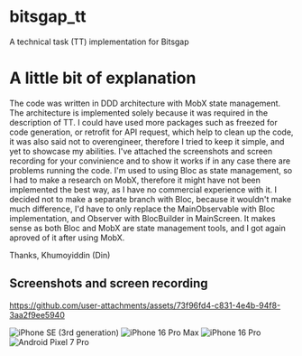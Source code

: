 # bitsgap_tt

A technical task (TT) implementation for Bitsgap

# A little bit of explanation
The code was written in DDD architecture with MobX state management. The architecture is implemented solely because it was required in the description of TT. I could have used more packages such as freezed for code generation, or retrofit for API request, which help to clean up the code, it was also said not to overengineer, therefore I tried to keep it simple, and yet to showcase my abilities. I've attached the screenshots and screen recording for your convinience and to show it works if in any case there are problems running the code. I'm used to using Bloc as state management, so I had to make a research on MobX, therefore it might have not been implemented the best way, as I have no commercial experience with it. I decided not to make a separate branch with Bloc, because it wouldn't make much difference, I'd have to only replace the MainObservable with Bloc implementation, and Observer with BlocBuilder in MainScreen. It makes sense as both Bloc and MobX are state management tools, and I got again aproved of it after using MobX.

Thanks,
Khumoyiddin (Din)

## Screenshots and screen recording
https://github.com/user-attachments/assets/73f96fd4-c831-4e4b-94f8-3aa2f9ee5940


![iPhone SE (3rd generation)](https://github.com/user-attachments/assets/c99215ae-6888-411f-9255-38e213b174c4)
![iPhone 16 Pro Max](https://github.com/user-attachments/assets/4665cd9f-8c7e-41f2-b8bc-2cf3ac79bd0c)
![iPhone 16 Pro](https://github.com/user-attachments/assets/618d7f39-93d6-470d-9927-567a9d6023b2)
![Android Pixel 7 Pro](https://github.com/user-attachments/assets/5ea05446-c9c4-4dea-85f2-00d815058429)
